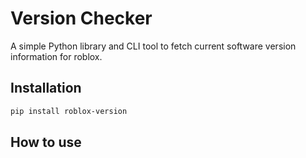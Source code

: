 # Version Checker

A simple Python library and CLI tool to fetch current software version information for roblox.

## Installation

```bash
pip install roblox-version
```

## How to use


